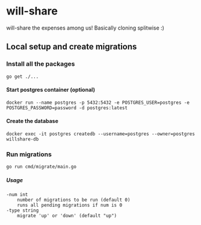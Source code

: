 # will-share
will-share the expenses among us! Basically cloning splitwise :)

## Local setup and create migrations

### Install all the packages

    go get ./...

#### Start postgres container (optional)

    docker run --name postgres -p 5432:5432 -e POSTGRES_USER=postgres -e POSTGRES_PASSWORD=password -d postgres:latest

#### Create the database
    docker exec -it postgres createdb --username=postgres --owner=postgres willshare-db

### Run migrations

    go run cmd/migrate/main.go

##### Usage

    -num int
        number of migrations to be run (default 0)
        runs all pending migrations if num is 0
    -type string
        migrate 'up' or 'down' (default "up")

